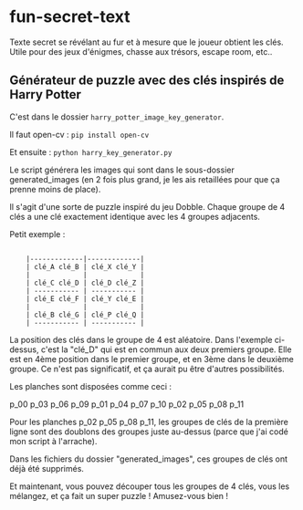 # fun-secret-text

Texte secret se révélant au fur et à mesure que le joueur obtient les clés. Utile pour des jeux d'énigmes, chasse aux trésors, escape room, etc..


## Générateur de puzzle avec des clés inspirés de Harry Potter

C'est dans le dossier `harry_potter_image_key_generator`.

Il faut open-cv : `pip install open-cv`

Et ensuite : `python harry_key_generator.py`

Le script générera les images qui sont dans le sous-dossier generated_images (en 2 fois plus grand, je les ais retaillées pour que ça prenne moins de place).

Il s'agit d'une sorte de puzzle inspiré du jeu Dobble. Chaque groupe de 4 clés a une clé exactement identique avec les 4 groupes adjacents.

Petit exemple :

```

    |-------------|-------------|
    | clé_A clé_B | clé_X clé_Y |
    |             |             |
    | clé_C clé_D | clé_D clé_Z |
    | ----------- | ----------- |
    | clé_E clé_F | clé_Y clé_E |
    |             |             |
    | clé_B clé_G | clé_P clé_Q |
    | ----------- | ----------- |

```

La position des clés dans le groupe de 4 est aléatoire. Dans l'exemple ci-dessus, c'est la "clé_D" qui est en commun aux deux premiers groupe. Elle est en 4ème position dans le premier groupe, et en 3ème dans le deuxième groupe. Ce n'est pas significatif, et ça aurait pu être d'autres possibilités.

Les planches sont disposées comme ceci :

p_00 p_03 p_06 p_09
p_01 p_04 p_07 p_10
p_02 p_05 p_08 p_11

Pour les planches p_02 p_05 p_08 p_11, les groupes de clés de la première ligne sont des doublons des groupes juste au-dessus (parce que j'ai codé mon script à l'arrache).

Dans les fichiers du dossier "generated_images", ces groupes de clés ont déjà été supprimés.

Et maintenant, vous pouvez découper tous les groupes de 4 clés, vous les mélangez, et ça fait un super puzzle ! Amusez-vous bien !

